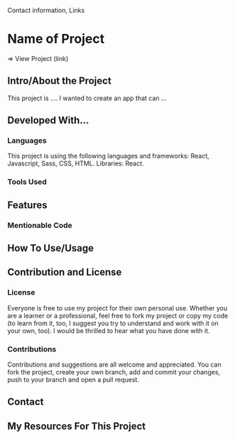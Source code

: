 Contact information, Links

# Name of Project

=> View Project (link)

## Intro/About the Project

This project is .... I wanted to create an app that can ...

## Developed With...

### Languages

This project is using the following languages and frameworks: React, Javascript, Sass, CSS, HTML.
Libraries: React.


### Tools Used

## Features

### Mentionable Code

## How To Use/Usage

## Contribution and License

### License

Everyone is free to use my project for their own personal use. Whether you are a learner or a professional, feel free to fork my project or copy my code (to learn from it, too, I suggest you try to understand and work with it on your own, too). I would be thrilled to hear what you have done with it.

### Contributions

Contributions and suggestions are all welcome and appreciated. You can fork the project, create your own branch, add and commit your changes, push to your branch and open a pull request.

## Contact

## My Resources For This Project
